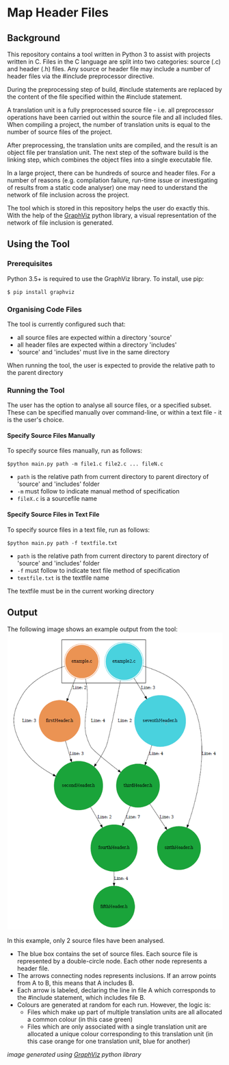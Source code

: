 # Map Header Files
## Background
This repository contains a tool written in Python 3 to assist with projects written in C. Files in the C language are split into two categories: source (.c) and header (.h) files. Any source or header file may include a number of header files via the #include preprocessor directive. 

During the preprocessing step of build,  #include statements are replaced by the content of the file specified within the #include statement. 

A translation unit is a fully preprocessed source file - i.e. all preprocessor operations have been carried out within the source file and all included files. When compiling a project, the number of translation units is equal to the number of source files of the project. 

After preprocessing, the translation units are compiled, and the result is an object file per translation unit. The next step of the software build is the linking step, which combines the object files into a single executable file.

In a large project, there can be hundreds of source and header files. For a number of reasons (e.g. compilation failure, run-time issue or investigating of results from a static code analyser) one may need to understand the network of file inclusion across the project. 

The tool which is stored in this repository helps the user do exactly this. With the help of the [GraphViz](https://pypi.org/project/graphviz/) python library, a visual representation of the network of file inclusion is generated. 

## Using the Tool
### Prerequisites
Python 3.5+ is required to use the GraphViz library. To install, use pip:
```
$ pip install graphviz
```
### Organising Code Files
The tool is currently configured such that:
* all source files are expected within a directory 'source'
* all header files are expected within a directory 'includes'
* 'source' and 'includes' must live in the same directory

When running the tool, the user is expected to provide the relative path to the parent directory

### Running the Tool
The user has the option to analyse all source files, or a specified subset. These can be specified manually over command-line, or within a text file - it is the user's choice.
#### Specify Source Files Manually
To specify source files manually, run as follows:
```
$python main.py path -m file1.c file2.c ... fileN.c
```
* `path` is the relative path from current directory to parent directory of 'source' and 'includes' folder
* `-m` must follow to indicate manual method of specification
* `fileX.c` is a sourcefile name


#### Specify Source Files in Text File
To specify source files in a text file, run as follows:
```
$python main.py path -f textfile.txt
```
* `path` is the relative path from current directory to parent directory of 'source' and 'includes' folder
* `-f` must follow to indicate text file method of specification
* `textfile.txt` is the textfile name

The textfile must be in the current working directory

## Output
The following image shows an example output from the tool:
![](https://github.com/markroche92/Map-Header-Files/blob/master/images/exampleOutput.PNG)

In this example, only 2 source files have been analysed. 
* The blue box contains the set of source files. Each source file is represented by a double-circle node. Each other node represents a header file. 
* The arrows connecting nodes represents inclusions. If an arrow points from A to B, this means that A includes B. 
* Each arrow is labeled, declaring the line in file A which corresponds to the #include statement, which includes file B.
* Colours are generated at random for each run. However, the logic is:
    * Files which make up part of multiple translation units are all allocated a common colour (in this case green) 
    * Files which are only associated with a single translation unit are allocated a unique colour corresponding to this translation unit (in this case orange for one translation unit, blue for another)

*image generated using [GraphViz](https://pypi.org/project/graphviz/) python library*
